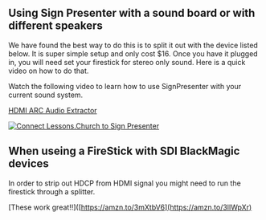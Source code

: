 ## Using Sign Presenter with a sound board or with different speakers

We have found the best way to do this is to split it out with the device listed below. It is super simple setup and only cost $16. Once you have it plugged in, you 
will need set your firestick for stereo only sound. Here is a quick video on how to do that.

Watch the following video to learn how to use SignPresenter with your current sound system.

[HDMI ARC Audio Extractor](https://amzn.to/3mXtbV6) 

[![Connect Lessons.Church to Sign Presenter](https://img.youtube.com/vi/cs1GfnawJYg/0.jpg)](https://www.youtube.com/watch?v=cs1GfnawJYg)

## When useing a FireStick with SDI BlackMagic devices

In order to strip out HDCP from HDMI signal you might need to run the firestick through a splitter. 

[These work great!!]([https://amzn.to/3mXtbV6](https://amzn.to/3lIWpXr)
